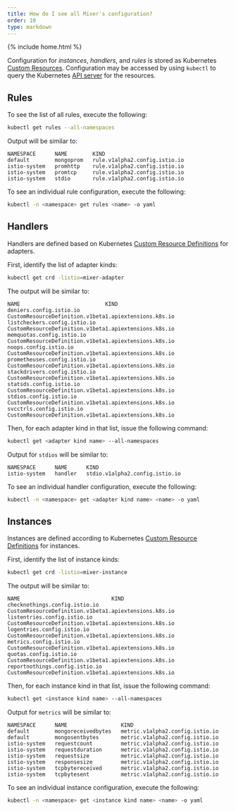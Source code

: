 ```yaml
---
title: How do I see all Mixer's configuration?
order: 10
type: markdown
---
```

{% include home.html %}

Configuration for *instances*, *handlers*, and *rules* is stored as Kubernetes
[Custom Resources](https://kubernetes.io/docs/concepts/api-extension/custom-resources/).
Configuration may be accessed by using `kubectl` to query the Kubernetes [API
server](https://kubernetes.io/docs/admin/kube-apiserver/) for the resources.

## Rules

To see the list of all rules, execute the following:

```bash
kubectl get rules --all-namespaces
```

Output will be similar to:

```xxx
NAMESPACE      NAME        KIND
default        mongoprom   rule.v1alpha2.config.istio.io
istio-system   promhttp    rule.v1alpha2.config.istio.io
istio-system   promtcp     rule.v1alpha2.config.istio.io
istio-system   stdio       rule.v1alpha2.config.istio.io
```

To see an individual rule configuration, execute the following:

```bash
kubectl -n <namespace> get rules <name> -o yaml
```

## Handlers

Handlers are defined based on Kubernetes [Custom Resource
Definitions](https://kubernetes.io/docs/concepts/api-extension/custom-resources/#customresourcedefinitions)
for adapters.

First, identify the list of adapter kinds:

```bash
kubectl get crd -listio=mixer-adapter
```

The output will be similar to:

```xxx
NAME                           KIND
deniers.config.istio.io        CustomResourceDefinition.v1beta1.apiextensions.k8s.io
listcheckers.config.istio.io   CustomResourceDefinition.v1beta1.apiextensions.k8s.io
memquotas.config.istio.io      CustomResourceDefinition.v1beta1.apiextensions.k8s.io
noops.config.istio.io          CustomResourceDefinition.v1beta1.apiextensions.k8s.io
prometheuses.config.istio.io   CustomResourceDefinition.v1beta1.apiextensions.k8s.io
stackdrivers.config.istio.io   CustomResourceDefinition.v1beta1.apiextensions.k8s.io
statsds.config.istio.io        CustomResourceDefinition.v1beta1.apiextensions.k8s.io
stdios.config.istio.io         CustomResourceDefinition.v1beta1.apiextensions.k8s.io
svcctrls.config.istio.io       CustomResourceDefinition.v1beta1.apiextensions.k8s.io
```

Then, for each adapter kind in that list, issue the following command:

```bash
kubectl get <adapter kind name> --all-namespaces
```

Output for `stdios` will be similar to:

```xxx
NAMESPACE      NAME      KIND
istio-system   handler   stdio.v1alpha2.config.istio.io
```

To see an individual handler configuration, execute the following:

```bash
kubectl -n <namespace> get <adapter kind name> <name> -o yaml
```

## Instances

Instances are defined according to Kubernetes [Custom Resource
Definitions](https://kubernetes.io/docs/concepts/api-extension/custom-resources/#customresourcedefinitions)
for instances.

First, identify the list of instance kinds:

```bash
kubectl get crd -listio=mixer-instance
```

The output will be similar to:

```xxx
NAME                             KIND
checknothings.config.istio.io    CustomResourceDefinition.v1beta1.apiextensions.k8s.io
listentries.config.istio.io      CustomResourceDefinition.v1beta1.apiextensions.k8s.io
logentries.config.istio.io       CustomResourceDefinition.v1beta1.apiextensions.k8s.io
metrics.config.istio.io          CustomResourceDefinition.v1beta1.apiextensions.k8s.io
quotas.config.istio.io           CustomResourceDefinition.v1beta1.apiextensions.k8s.io
reportnothings.config.istio.io   CustomResourceDefinition.v1beta1.apiextensions.k8s.io
```

Then, for each instance kind in that list, issue the following command:

```bash
kubectl get <instance kind name> --all-namespaces
```

Output for `metrics` will be similar to:

```xxx
NAMESPACE      NAME                 KIND
default        mongoreceivedbytes   metric.v1alpha2.config.istio.io
default        mongosentbytes       metric.v1alpha2.config.istio.io
istio-system   requestcount         metric.v1alpha2.config.istio.io
istio-system   requestduration      metric.v1alpha2.config.istio.io
istio-system   requestsize          metric.v1alpha2.config.istio.io
istio-system   responsesize         metric.v1alpha2.config.istio.io
istio-system   tcpbytereceived      metric.v1alpha2.config.istio.io
istio-system   tcpbytesent          metric.v1alpha2.config.istio.io
```

To see an individual instance configuration, execute the following:

```bash
kubectl -n <namespace> get <instance kind name> <name> -o yaml
```

